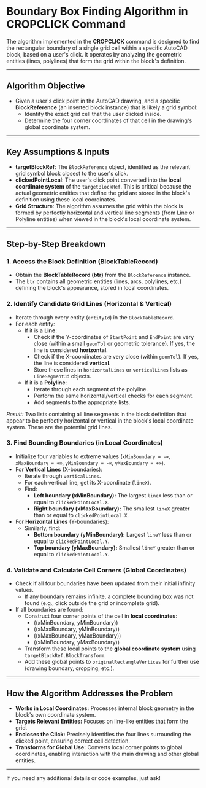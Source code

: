 # Boundary Box Finding Algorithm in CROPCLICK Command

The algorithm implemented in the **CROPCLICK** command is designed to find the rectangular boundary of a single grid cell within a specific AutoCAD block, based on a user's click. It operates by analyzing the geometric entities (lines, polylines) that form the grid within the block's definition.

---

## Algorithm Objective

- Given a user's click point in the AutoCAD drawing, and a specific **BlockReference** (an inserted block instance) that is likely a grid symbol:
  - Identify the exact grid cell that the user clicked inside.
  - Determine the four corner coordinates of that cell in the drawing's global coordinate system.

---

## Key Assumptions & Inputs

- **targetBlockRef**: The `BlockReference` object, identified as the relevant grid symbol block closest to the user's click.
- **clickedPointLocal**: The user's click point converted into the **local coordinate system** of the `targetBlockRef`. This is critical because the actual geometric entities that define the grid are stored in the block's definition using these local coordinates.
- **Grid Structure**: The algorithm assumes the grid within the block is formed by perfectly horizontal and vertical line segments (from Line or Polyline entities) when viewed in the block's local coordinate system.

---

## Step-by-Step Breakdown

### 1. Access the Block Definition (BlockTableRecord)

- Obtain the **BlockTableRecord (btr)** from the `BlockReference` instance.
- The `btr` contains all geometric entities (lines, arcs, polylines, etc.) defining the block's appearance, stored in local coordinates.

### 2. Identify Candidate Grid Lines (Horizontal & Vertical)

- Iterate through every entity (`entityId`) in the `BlockTableRecord`.
- For each entity:
  - If it is a **Line**:
    - Check if the Y-coordinates of `StartPoint` and `EndPoint` are very close (within a small `geomTol` or geometric tolerance). If yes, the line is considered **horizontal**.
    - Check if the X-coordinates are very close (within `geomTol`). If yes, the line is considered **vertical**.
    - Store these lines in `horizontalLines` or `verticalLines` lists as `LineSegment3d` objects.
  - If it is a **Polyline**:
    - Iterate through each segment of the polyline.
    - Perform the same horizontal/vertical checks for each segment.
    - Add segments to the appropriate lists.

_Result:_ Two lists containing all line segments in the block definition that appear to be perfectly horizontal or vertical in the block's local coordinate system. These are the potential grid lines.

### 3. Find Bounding Boundaries (in Local Coordinates)

- Initialize four variables to extreme values (`xMinBoundary = -∞`, `xMaxBoundary = +∞`, `yMinBoundary = -∞`, `yMaxBoundary = +∞`).
- For **Vertical Lines** (X-boundaries):
  - Iterate through `verticalLines`.
  - For each vertical line, get its X-coordinate (`lineX`).
  - Find:
    - **Left boundary (xMinBoundary):** The largest `lineX` less than or equal to `clickedPointLocal.X`.
    - **Right boundary (xMaxBoundary):** The smallest `lineX` greater than or equal to `clickedPointLocal.X`.
- For **Horizontal Lines** (Y-boundaries):
  - Similarly, find:
    - **Bottom boundary (yMinBoundary):** Largest `lineY` less than or equal to `clickedPointLocal.Y`.
    - **Top boundary (yMaxBoundary):** Smallest `lineY` greater than or equal to `clickedPointLocal.Y`.

### 4. Validate and Calculate Cell Corners (Global Coordinates)

- Check if all four boundaries have been updated from their initial infinity values.
  - If any boundary remains infinite, a complete bounding box was not found (e.g., click outside the grid or incomplete grid).
- If all boundaries are found:
  - Construct four corner points of the cell in **local coordinates**:
    - \((xMinBoundary, yMinBoundary)\)
    - \((xMaxBoundary, yMinBoundary)\)
    - \((xMaxBoundary, yMaxBoundary)\)
    - \((xMinBoundary, yMaxBoundary)\)
  - Transform these local points to the **global coordinate system** using `targetBlockRef.BlockTransform`.
  - Add these global points to `originalRectangleVertices` for further use (drawing boundary, cropping, etc.).

---

## How the Algorithm Addresses the Problem

- **Works in Local Coordinates:** Processes internal block geometry in the block's own coordinate system.
- **Targets Relevant Entities:** Focuses on line-like entities that form the grid.
- **Encloses the Click:** Precisely identifies the four lines surrounding the clicked point, ensuring correct cell detection.
- **Transforms for Global Use:** Converts local corner points to global coordinates, enabling interaction with the main drawing and other global entities.

---

If you need any additional details or code examples, just ask!
